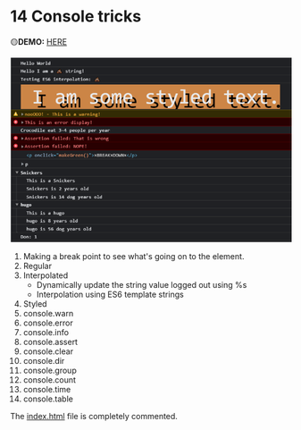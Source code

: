 # 14 Console tricks 
🟡**DEMO:** [HERE](https://mitzelldone.github.io/JavaScript30/The%2030%20Projects/09%20-%20Dev%20Tools%20Domination/index.html)

![demo](../09%20-%20Dev%20Tools%20Domination/Capture.PNG)
1. Making a break point to see what's going on to the element.
2. Regular
3. Interpolated
    - Dynamically update the string value logged out using %s
    - Interpolation using ES6 template strings
4. Styled
5. console.warn
6. console.error
7. console.info
8. console.assert
9. console.clear
10. console.dir
11. console.group
12. console.count
13. console.time
14. console.table

The [index.html](https://github.com/Mitzelldone/JavaScript30/blob/main/The%2030%20Projects/09%20-%20Dev%20Tools%20Domination/index.html) file is completely commented.
